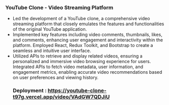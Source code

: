 <h3>YouTube Clone - Video Streaming Platform</h3>

<ul>
  <li>
Led the development of a YouTube clone, a comprehensive video streaming platform that closely emulates the features and functionalities of the original YouTube application.</li>
<li>Implemented key features including video comments, thumbnails, likes, and comments, enhancing user engagement and interactivity within the platform. Employed React, Redux Toolkit, and Bootstrap to create a seamless and intuitive user interface.</li>
<li>Utilized APIs to retrieve and display related videos, ensuring a personalized and immersive video browsing experience for users. Integrated APIs to fetch video metadata, user information, and engagement metrics, enabling accurate video recommendations based on user preferences and viewing history.</li>

### Deployment : https://youtube-clone-t97g.vercel.app/video/VAdGW7QDJiU
